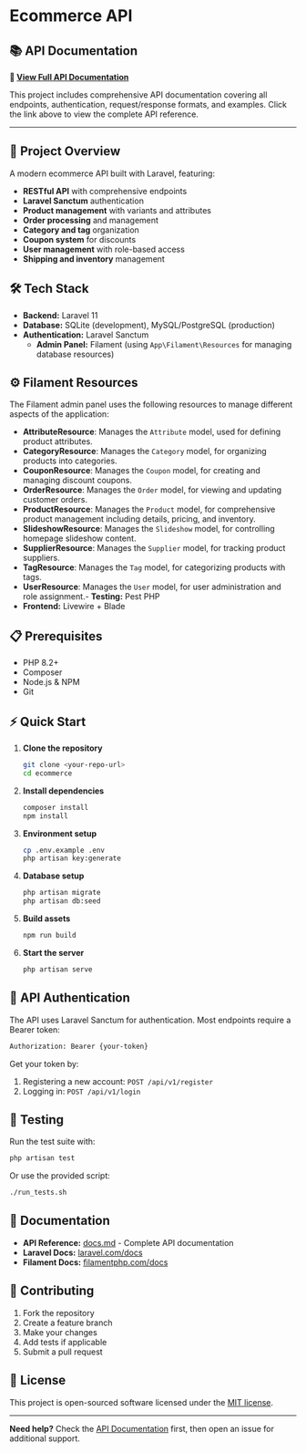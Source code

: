 # Ecommerce API

## 📚 API Documentation

**📖 [View Full API Documentation](docs.md)**

This project includes comprehensive API documentation covering all endpoints, authentication, request/response formats, and examples. Click the link above to view the complete API reference.

---

## 🚀 Project Overview

A modern ecommerce API built with Laravel, featuring:

- **RESTful API** with comprehensive endpoints
- **Laravel Sanctum** authentication
- **Product management** with variants and attributes
- **Order processing** and management
- **Category and tag** organization
- **Coupon system** for discounts
- **User management** with role-based access
- **Shipping and inventory** management

## 🛠️ Tech Stack

- **Backend:** Laravel 11
- **Database:** SQLite (development), MySQL/PostgreSQL (production)
- **Authentication:** Laravel Sanctum
   - **Admin Panel:** Filament (using `App\Filament\Resources` for managing database resources)

## ⚙️ Filament Resources

The Filament admin panel uses the following resources to manage different aspects of the application:

- **AttributeResource**: Manages the `Attribute` model, used for defining product attributes.
- **CategoryResource**: Manages the `Category` model, for organizing products into categories.
- **CouponResource**: Manages the `Coupon` model, for creating and managing discount coupons.
- **OrderResource**: Manages the `Order` model, for viewing and updating customer orders.
- **ProductResource**: Manages the `Product` model, for comprehensive product management including details, pricing, and inventory.
- **SlideshowResource**: Manages the `Slideshow` model, for controlling homepage slideshow content.
- **SupplierResource**: Manages the `Supplier` model, for tracking product suppliers.
- **TagResource**: Manages the `Tag` model, for categorizing products with tags.
- **UserResource**: Manages the `User` model, for user administration and role assignment.- **Testing:** Pest PHP
- **Frontend:** Livewire + Blade

## 📋 Prerequisites

- PHP 8.2+
- Composer
- Node.js & NPM
- Git

## ⚡ Quick Start

1. **Clone the repository**
   ```bash
   git clone <your-repo-url>
   cd ecommerce
   ```

2. **Install dependencies**
   ```bash
   composer install
   npm install
   ```

3. **Environment setup**
   ```bash
   cp .env.example .env
   php artisan key:generate
   ```

4. **Database setup**
   ```bash
   php artisan migrate
   php artisan db:seed
   ```

5. **Build assets**
   ```bash
   npm run build
   ```

6. **Start the server**
   ```bash
   php artisan serve
   ```

## 🔐 API Authentication

The API uses Laravel Sanctum for authentication. Most endpoints require a Bearer token:

```bash
Authorization: Bearer {your-token}
```

Get your token by:
1. Registering a new account: `POST /api/v1/register`
2. Logging in: `POST /api/v1/login`

## 🧪 Testing

Run the test suite with:

```bash
php artisan test
```

Or use the provided script:

```bash
./run_tests.sh
```

## 📖 Documentation

- **API Reference:** [docs.md](docs.md) - Complete API documentation
- **Laravel Docs:** [laravel.com/docs](https://laravel.com/docs)
- **Filament Docs:** [filamentphp.com/docs](https://filamentphp.com/docs)

## 🤝 Contributing

1. Fork the repository
2. Create a feature branch
3. Make your changes
4. Add tests if applicable
5. Submit a pull request

## 📄 License

This project is open-sourced software licensed under the [MIT license](LICENSE).

---

**Need help?** Check the [API Documentation](docs.md) first, then open an issue for additional support.
